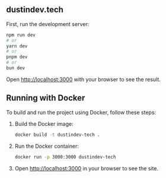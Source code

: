 ## dustindev.tech

First, run the development server:

```bash
npm run dev
# or
yarn dev
# or
pnpm dev
# or
bun dev
```

Open [http://localhost:3000](http://localhost:3000) with your browser to see the result.

## Running with Docker

To build and run the project using Docker, follow these steps:

1. Build the Docker image:
   ```bash
   docker build -t dustindev-tech .
   ```

2. Run the Docker container:
   ```bash
   docker run -p 3000:3000 dustindev-tech
   ```

3. Open [http://localhost:3000](http://localhost:3000) in your browser to see the site.
